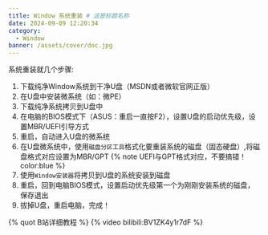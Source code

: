 ```yaml
---
title: Window 系统重装 # 这是标题名称
date: 2024-09-09 12:20:34
category:
  - Window
banner: /assets/cover/doc.jpg
---
```


系统重装就几个步骤:

1. 下载纯净Window系统到干净U盘（MSDN或者微软官网正版）
2. 在U盘中安装微系统（如：微PE）
3. 下载纯净系统拷贝到U盘中
4. 在电脑的BIOS模式下（ASUS：重启一直按F2），设置U盘的启动优先级，设置MBR/UEFI引导方式
5. 重启，自动进入U盘的微系统
6. 在U盘微系统中，使用`磁盘分区工具`格式化要重装系统的磁盘（固态硬盘）,将磁盘格式对应设置为MBR/GPT
{% note UEFI与GPT格式对应，不要搞错！ color:blue %}
1. 使用`Window安装器`将拷贝到U盘的系统安装到磁盘
2. 重启，回到电脑BIOS模式，设置启动优先级第一个为刚刚安装系统的磁盘，保存退出
3. 拔掉U盘，重启电脑，完成！

{% quot B站详细教程 %}
{% video bilibili:BV1ZK4y1r7dF %}